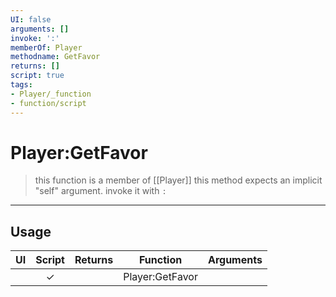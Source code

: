 ```yaml
---
UI: false
arguments: []
invoke: ':'
memberOf: Player
methodname: GetFavor
returns: []
script: true
tags:
- Player/_function
- function/script
---
```

# Player:GetFavor
> this function is a member of [[Player]]
> this method expects an implicit "self" argument. invoke it with `:`
-----
## Usage
|  UI | Script | Returns | Function | Arguments |
|:---:|:------:|-------:|:--------:|:---------|
| |✓||Player:GetFavor||

